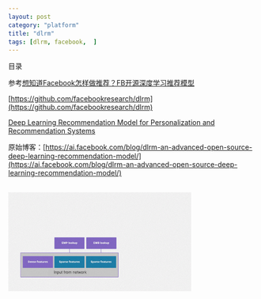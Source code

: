 ```yaml
---
layout: post
category: "platform"
title: "dlrm"
tags: [dlrm, facebook,  ]
---
```


目录

<!-- TOC -->


<!-- /TOC -->

参考[想知道Facebook怎样做推荐？FB开源深度学习推荐模型](https://mp.weixin.qq.com/s?__biz=MzA3MzI4MjgzMw==&mid=2650765233&idx=4&sn=3542b0b86ec78a81fef75feb39f2dfac&chksm=871ab3cfb06d3ad9999ed019ae623fff59db8ea77881bfc908f3d41432e8d7c9f0d56b7b58c6&scene=0&xtrack=1&pass_ticket=g0RhlU91yTm4YwdL6HxxS6fDU%2FNvWsf8uqd5BGk9%2Fewn4u2UU5gMclDp6uVTk%2Bm3#rd)

[https://github.com/facebookresearch/dlrm](https://github.com/facebookresearch/dlrm)

[Deep Learning Recommendation Model for Personalization and Recommendation Systems](https://arxiv.org/abs/1906.00091)

原始博客：[https://ai.facebook.com/blog/dlrm-an-advanced-open-source-deep-learning-recommendation-model/](https://ai.facebook.com/blog/dlrm-an-advanced-open-source-deep-learning-recommendation-model/)

<html>
<br/>
<img src='../assets/dlrm.gif' style='max-height: 200px'/>
<br/>
</html>

